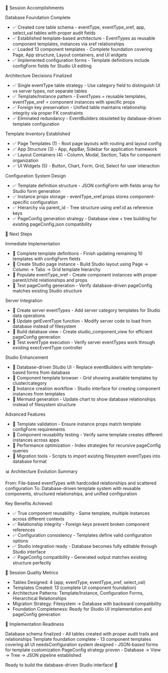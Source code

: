  🎯 Session Accomplishments

  Database Foundation Complete

  - ✅ Created core table schema - eventType, eventType_xref, app, select_val tables with proper audit fields
  - ✅ Established template-based architecture - EventTypes as reusable component templates, instances via xref relationships
  - ✅ Loaded 13 component templates - Complete foundation covering Page, App structure, Layout containers, and UI widgets
  - ✅ Implemented configuration forms - Template definitions include configForm fields for Studio UI editing

  Architecture Decisions Finalized

  - ✅ Single eventType table strategy - Use category field to distinguish UI vs server types, not separate tables
  - ✅ Template/Instance pattern - EventTypes = reusable templates, eventType_xref = component instances with specific props
  - ✅ Foreign key preservation - Unified table maintains relationship integrity via proper FK constraints
  - ✅ Eliminated redundancy - EventBuilders obsoleted by database-driven template configuration

  Template Inventory Established

  - ✅ Page Templates (1) - Root page layouts with routing and layout config
  - ✅ App Structure (3) - App, AppBar, Sidebar for application framework
  - ✅ Layout Containers (4) - Column, Modal, Section, Tabs for component organization
  - ✅ UI Widgets (5) - Button, Chart, Form, Grid, Select for user interaction

  Configuration System Design

  - ✅ Template definition structure - JSON configForm with fields array for Studio form generation
  - ✅ Instance props storage - eventType_xref.props stores component-specific configuration
  - ✅ Hierarchy via parent_id - Tree structure using xref.id as reference keys
  - ✅ PageConfig generation strategy - Database view + tree building for existing pageConfig.json compatibility

  🚀 Next Steps

  Immediate Implementation

  - 🔄 Complete template definitions - Finish updating remaining 10 templates with configForm fields
  - 🔄 Create Studio page instance - Build Studio layout using Page → Column → Tabs → Grid template hierarchy
  - 🔄 Populate eventType_xref - Create component instances with proper parent/child relationships and props
  - 🔄 Test pageConfig generation - Verify database-driven pageConfig matches existing Studio structure

  Server Integration

  - 🔄 Create server eventTypes - Add server category templates for Studio data operations
  - 🔄 Update getEventType function - Modify server code to load from database instead of filesystem
  - 🔄 Build database view - Create studio_component_view for efficient pageConfig generation
  - 🔄 Test eventType execution - Verify server eventTypes work through existing execEventType controller

  Studio Enhancement

  - 🔄 Database-driven Studio UI - Replace eventBuilders with template-based forms from database
  - 🔄 Component template browser - Grid showing available templates by cluster/category
  - 🔄 Instance creation workflow - Studio interface for creating component instances from templates
  - 🔄 Mermaid generation - Update chart to show database relationships instead of filesystem structure

  Advanced Features

  - 🔄 Template validation - Ensure instance props match template configForm requirements
  - 🔄 Component reusability testing - Verify same template creates different instances across apps
  - 🔄 Performance optimization - Index strategies for recursive pageConfig queries
  - 🔄 Migration tools - Scripts to import existing filesystem eventTypes into database format

  📊 Architecture Evolution Summary

  From: File-based eventTypes with hardcoded relationships and scattered configuration
  To: Database-driven template system with reusable components, structured relationships, and unified configuration

  Key Benefits Achieved:
  - ✅ True component reusability - Same template, multiple instances across different contexts
  - ✅ Relationship integrity - Foreign keys prevent broken component references
  - ✅ Configuration consistency - Templates define valid configuration options
  - ✅ Studio integration ready - Database becomes fully editable through Studio interface
  - ✅ PageConfig compatibility - Generated output matches existing structure perfectly

  🎯 Session Quality Metrics

  - Tables Designed: 4 (app, eventType, eventType_xref, select_val)
  - Templates Created: 13 (complete UI component foundation)
  - Architecture Patterns: Template/Instance, Configuration Forms, Hierarchical Relationships
  - Migration Strategy: Filesystem → Database with backward compatibility
  - Foundation Completeness: Ready for Studio UI implementation and pageConfig generation

  🚀 Implementation Readiness

  Database schema finalized - All tables created with proper audit trails and relationships
  Template foundation complete - 13 component templates covering all UI needsConfiguration system designed - JSON-based forms for template customization
  PageConfig strategy proven - Database → View → Tree → JSON pipeline established

  Ready to build the database-driven Studio interface! 🎯